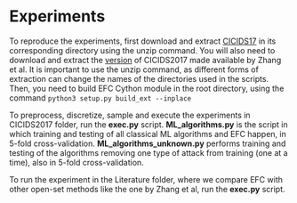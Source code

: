 # Experiments

To reproduce the experiments, first download and extract [CICIDS17](https://www.unb.ca/cic/datasets/ids-2017.html) in its corresponding directory using the unzip command. You will also need to download and extract the [version](https://github.com/zhangzhao156/scalable-NIDS) of CICIDS2017 made available by Zhang et al. It is important to use the unzip command, as different forms of extraction can change the names of the directories used in the scripts. Then, you need to build EFC Cython module in the root directory, using the command
`python3 setup.py build_ext --inplace`

To preprocess, discretize, sample and execute the experiments in CICIDS2017 folder, run the **exec.py** script.
**ML_algorithms.py** is the script in which training and testing of all classical ML algorithms and EFC happen, in 5-fold cross-validation. **ML_algorithms_unknown.py**
performs training and testing of the algorithms removing one type of attack from training (one at a time), also in 5-fold cross-validation.

To run the experiment in the Literature folder, where we compare EFC with other open-set methods like the one by Zhang et al, run the **exec.py** script.




